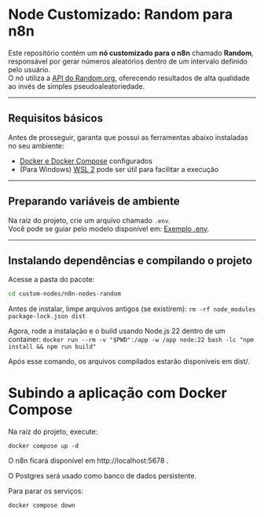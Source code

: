 # Node Customizado: Random para n8n

Este repositório contém um **nó customizado para o n8n** chamado **Random**, responsável por gerar números aleatórios dentro de um intervalo definido pelo usuário.  
O nó utiliza a [API do Random.org](https://www.random.org), oferecendo resultados de alta qualidade ao invés de simples pseudoaleatoriedade.

---

## Requisitos básicos

Antes de prosseguir, garanta que possui as ferramentas abaixo instaladas no seu ambiente:

- [Docker e Docker Compose](https://docs.docker.com/get-docker/) configurados
- (Para Windows) [WSL 2](https://learn.microsoft.com/pt-br/windows/wsl/install) pode ser útil para facilitar a execução

---

## Preparando variáveis de ambiente

Na raiz do projeto, crie um arquivo chamado `.env`.  
Você pode se guiar pelo modelo disponível em: [Exemplo .env](./.env).

---

## Instalando dependências e compilando o projeto

Acesse a pasta do pacote:

```bash
cd custom-nodes/n8n-nodes-random
```
Antes de instalar, limpe arquivos antigos (se existirem):
```rm -rf node_modules package-lock.json dist```

Agora, rode a instalação e o build usando Node.js 22 dentro de um container:
``` docker run --rm -v "$PWD":/app -w /app node:22 bash -lc "npm install && npm run build" ```

Após esse comando, os arquivos compilados estarão disponíveis em dist/.


# Subindo a aplicação com Docker Compose

Na raiz do projeto, execute:

```docker compose up -d```

O n8n ficará disponível em http://localhost:5678
.

O Postgres será usado como banco de dados persistente.

Para parar os serviços:

```docker compose down ```








